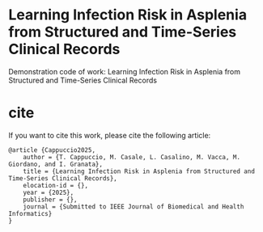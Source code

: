 # Learning Infection Risk in Asplenia from Structured and Time-Series Clinical Records
Demonstration code of work: Learning Infection Risk in Asplenia from Structured and Time-Series Clinical Records

# cite
If you want to cite this work, please cite the following article:

```
@article {Cappuccio2025,
	author = {T. Cappuccio, M. Casale, L. Casalino, M. Vacca, M. Giordano, and I. Granata},
	title = {Learning Infection Risk in Asplenia from Structured and Time-Series Clinical Records},
	elocation-id = {},
	year = {2025},
	publisher = {},
	journal = {Submitted to IEEE Journal of Biomedical and Health Informatics}
}
```
